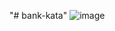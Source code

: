 "# bank-kata"
![image](https://github.com/user-attachments/assets/19e124c9-1f72-4544-829c-210cbfc29bb2)

